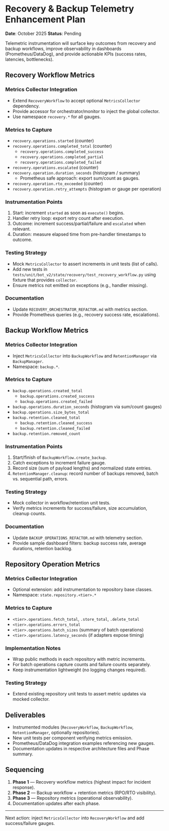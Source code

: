 # Recovery & Backup Telemetry Enhancement Plan

**Date**: October 2025
**Status**: Pending

Telemetric instrumentation will surface key outcomes from recovery and backup workflows, improve
observability in dashboards (Prometheus/DataDog), and provide actionable KPIs (success rates,
latencies, bottlenecks).

## Recovery Workflow Metrics

### Metrics Collector Integration
- Extend `RecoveryWorkflow` to accept optional `MetricsCollector` dependency.
- Provide accessor for orchestrator/monitor to inject the global collector.
- Use namespace `recovery.*` for all gauges.

### Metrics to Capture
- `recovery.operations.started` (counter)
- `recovery.operations.completed_total` (counter)
  - `recovery.operations.completed_success`
  - `recovery.operations.completed_partial`
  - `recovery.operations.completed_failed`
- `recovery.operations.escalated` (counter)
- `recovery.operation.duration_seconds` (histogram / summary)
  - Prometheus safe approach: export sum/count as gauges.
- `recovery.operation.rto_exceeded` (counter)
- `recovery.operation.retry_attempts` (histogram or gauge per operation)

### Instrumentation Points
1. Start: increment `started` as soon as `execute()` begins.
2. Handler retry loop: export retry count after execution.
3. Outcome: increment success/partial/failure and `escalated` when relevant.
4. Duration: measure elapsed time from pre-handler timestamps to outcome.

### Testing Strategy
- Mock `MetricsCollector` to assert increments in unit tests (list of calls).
- Add new tests in `tests/unit/bot_v2/state/recovery/test_recovery_workflow.py` using fixture that provides `collector`.
- Ensure metrics not emitted on exceptions (e.g., handler missing).

### Documentation
- Update `RECOVERY_ORCHESTRATOR_REFACTOR.md` with metrics section.
- Provide Prometheus queries (e.g., recovery success rate, escalations).

## Backup Workflow Metrics

### Metrics Collector Integration
- Inject `MetricsCollector` into `BackupWorkflow` and `RetentionManager` via `BackupManager`.
- Namespace: `backup.*`.

### Metrics to Capture
- `backup.operations.created_total`
  - `backup.operations.created_success`
  - `backup.operations.created_failed`
- `backup.operations.duration_seconds` (histogram via sum/count gauges)
- `backup.operations.size_bytes_total`
- `backup.retention.cleaned_total`
  - `backup.retention.cleaned_success`
  - `backup.retention.cleaned_failed`
- `backup.retention.removed_count`

### Instrumentation Points
1. Start/finish of `BackupWorkflow.create_backup`.
2. Catch exceptions to increment failure gauge.
3. Record size (sum of payload lengths) and normalized state entries.
4. `RetentionManager.cleanup`: record number of backups removed, batch vs. sequential path, errors.

### Testing Strategy
- Mock collector in workflow/retention unit tests.
- Verify metrics increments for success/failure, size accumulation, cleanup counts.

### Documentation
- Update `BACKUP_OPERATIONS_REFACTOR.md` with telemetry section.
- Provide sample dashboard filters: backup success rate, average durations, retention backlog.

## Repository Operation Metrics

### Metrics Collector Integration
- Optional extension: add instrumentation to repository base classes.
- Namespace: `state.repository.<tier>.*`

### Metrics to Capture
- `<tier>.operations.fetch_total`, `.store_total`, `.delete_total`
- `<tier>.operations.errors_total`
- `<tier>.operations.batch_sizes` (summary of batch operations)
- `<tier>.operations.latency_seconds` (if adapters expose timing)

### Implementation Notes
- Wrap public methods in each repository with metric increments.
- For batch operations capture counts and failure counts separately.
- Keep instrumentation lightweight (no logging changes required).

### Testing Strategy
- Extend existing repository unit tests to assert metric updates via mocked collector.

## Deliverables
- Instrumented modules (`RecoveryWorkflow`, `BackupWorkflow`, `RetentionManager`, optionally repositories).
- New unit tests per component verifying metrics emission.
- Prometheus/DataDog integration examples referencing new gauges.
- Documentation updates in respective architecture files and Phase summary.

## Sequencing
1. **Phase 1** — Recovery workflow metrics (highest impact for incident response).
2. **Phase 2** — Backup workflow + retention metrics (RPO/RTO visibility).
3. **Phase 3** — Repository metrics (operational observability).
4. Documentation updates after each phase.

---
Next action: inject `MetricsCollector` into `RecoveryWorkflow` and add success/failure gauges.
